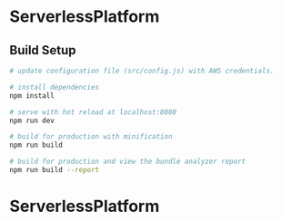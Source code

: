 # ServerlessPlatform

## Build Setup

``` bash
# update configuration file (src/config.js) with AWS credentials.

# install dependencies
npm install

# serve with hot reload at localhost:8080
npm run dev

# build for production with minification
npm run build

# build for production and view the bundle analyzer report
npm run build --report
```
# ServerlessPlatform
